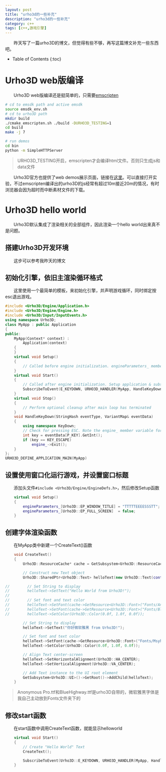 ```yaml
---
layout: post
title: "urho3d的一些补充"
description: "urho3d的一些补充"
category: c++
tags: [c++,游戏引擎]
---
```


&#160; &#160; &#160; &#160;昨天写了一篇urho3D的博文，但觉得有些不够，再写这篇博文补充一些东西吧。

<!-- more -->

* Table of Contents
{:toc}

# Urho3D web版编译

&#160; &#160; &#160; &#160;Urho3D web版编译还是挺简单的，只需要[emscripten](http://kripken.github.io/emscripten-site/)

```bash
# cd to emsdk path and active emsdk
source emsdk_env.sh
# cd to urho3D path
mkdir build
./cmake_emscripten.sh ./build -DURHO3D_TESTING=1
cd build
make -j 7

# run demos
cd bin
python -m SimpleHTTPServer
```

> URHO3D_TESTING开启，emscripten才会编译html文件。否则只生成js和data文件

&#160; &#160; &#160; &#160;Urho3D官方也提供了web demos展示页面，链接在[这里](https://urho3d.github.io/samples/)。可以直接打开实验，不过emscripten编译出的urho3D的js经常有超过10m接近20m的情况，有时浏览器会因为超时而中断素材文件的下载。

# Urho3D hello world

&#160; &#160; &#160; &#160;Urho3D默认集成了渲染相关的全部组件，因此渲染一个hello world出来真不是问题。

## 搭建Urho3D开发环境

&#160; &#160; &#160; &#160;这步可以参考我昨天的博文

## 初始化引擎，依旧主渲染循环格式

&#160; &#160; &#160; &#160;这里使用一个最简单的模板，来初始化引擎，并声明游戏循环，同时绑定按esc退出游戏。

```c++
#include <Urho3D/Engine/Application.h>
#include <Urho3D/Engine/Engine.h>
#include <Urho3D/Input/InputEvents.h>
using namespace Urho3D;
class MyApp : public Application
{
public:
    MyApp(Context* context) :
        Application(context)
    {
    }
    virtual void Setup()
    {
        // Called before engine initialization. engineParameters_ member variable can be modified here
    }
    virtual void Start()
    {
        // Called after engine initialization. Setup application & subscribe to events here
        SubscribeToEvent(E_KEYDOWN, URHO3D_HANDLER(MyApp, HandleKeyDown));
    }
    virtual void Stop()
    {
        // Perform optional cleanup after main loop has terminated
    }
    void HandleKeyDown(StringHash eventType, VariantMap& eventData)
    {
        using namespace KeyDown;
        // Check for pressing ESC. Note the engine_ member variable for convenience access to the Engine object
        int key = eventData[P_KEY].GetInt();
        if (key == KEY_ESCAPE)
            engine_->Exit();
    }
};
URHO3D_DEFINE_APPLICATION_MAIN(MyApp)
```

## 设置使用窗口化运行游戏，并设置窗口标题

&#160; &#160; &#160; &#160;添加头文件`#include <Urho3D/Engine/EngineDefs.h>`，然后修改Setup函数

```c++
    virtual void Setup()
    {
        engineParameters_[Urho3D::EP_WINDOW_TITLE] = "TTTTTEEEESSSTT";
        engineParameters_[Urho3D::EP_FULL_SCREEN]  = false;
    }
```

## 创建字体渲染函数

&#160; &#160; &#160; &#160;在MyApp类中新建一个CreateText()函数

```c++
    void CreateText()
    {
        Urho3D::ResourceCache* cache = GetSubsystem<Urho3D::ResourceCache>();

        // Construct new Text object
        Urho3D::SharedPtr<Urho3D::Text> helloText(new Urho3D::Text(context_));

//        // Set String to display
//        helloText->SetText("Hello World from Urho3D!");
//
//        // Set font and text color
//        helloText->SetFont(cache->GetResource<Urho3D::Font>("Fonts/Anonymous Pro.ttf"), 30);
//        helloText->SetFont(cache->GetResource<Urho3D::Font>("Fonts/BlueHighway.ttf"), 30);
//        helloText->SetColor(Urho3D::Color(0.0f, 1.0f, 0.0f));

        // Set String to display
        helloText->SetText("你好微软雅黑 from Urho3D!");

        // Set font and text color
        helloText->SetFont(cache->GetResource<Urho3D::Font>("Fonts/Msyh.ttf"), 30);
        helloText->SetColor(Urho3D::Color(0.0f, 1.0f, 0.0f));

        // Align Text center-screen
        helloText->SetHorizontalAlignment(Urho3D::HA_CENTER);
        helloText->SetVerticalAlignment(Urho3D::VA_CENTER);

        // Add Text instance to the UI root element
        GetSubsystem<Urho3D::UI>()->GetRoot()->AddChild(helloText);
    }
```

> Anonymous Pro.ttf和BlueHighway.ttf是urho3D自带的，微软雅黑字体是我自己主动放到Fonts文件夹下的

## 修改start函数

&#160; &#160; &#160; &#160;在start函数中调用CreateText函数，就能显示helloworld

```c++
    virtual void Start()
    {
        // Create "Hello World" Text
        CreateText();

        SubscribeToEvent(Urho3D::E_KEYDOWN, URHO3D_HANDLER(MyApp, HandleKeyDown));
    }
```